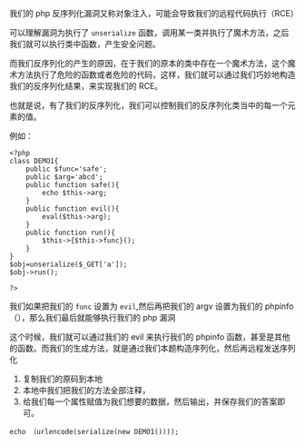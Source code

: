 我们的 php 反序列化漏洞又称对象注入，可能会导致我们的远程代码执行（RCE）

可以理解漏洞为执行了 `unserialize` 函数，调用某一类并执行了魔术方法，之后我们就可以执行类中函数，产生安全问题。

而我们反序列化的产生的原因，在于我们的原本的类中存在一个魔术方法，这个魔术方法执行了危险的函数或者危险的代码，这样，我们就可以通过我们巧妙地构造我们的反序列化结果，来实现我们的 RCE。

也就是说，有了我们的反序列化，我们可以控制我们的反序列化类当中的每一个元素的值。

例如：
```
<?php
class DEMO1{
    public $func='safe';
    public $arg='abcd';
    public function safe(){
        echo $this->arg;
    }
    public function evil(){
        eval($this->arg);
    }
    public function run(){
        $this->{$this->func}();
    }
}
$obj=unserialize($_GET['a']);
$obj->run();

?>
```

我们如果把我们的 `func` 设置为 `evil`,然后再把我们的 argv 设置为我们的 phpinfo（），那么我们最后就能够执行我们的 php 漏洞

这个时候，我们就可以通过我们的 evil 来执行我们的 phpinfo 函数，甚至是其他的函数。而我们的生成方法，就是通过我们本题构造序列化，然后再远程发送序列化

1. 复制我们的原码到本地
2. 本地中我们把我们的方法全部注释，
3. 给我们每一个属性赋值为我们想要的数据，然后输出，并保存我们的答案即可。
```
echo （urlencode(serialize(new DEMO1())));
```


